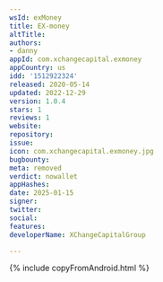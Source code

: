 ```yaml
---
wsId: exMoney
title: EX-money
altTitle: 
authors:
- danny
appId: com.xchangecapital.exmoney
appCountry: us
idd: '1512922324'
released: 2020-05-14
updated: 2022-12-29
version: 1.0.4
stars: 1
reviews: 1
website: 
repository: 
issue: 
icon: com.xchangecapital.exmoney.jpg
bugbounty: 
meta: removed
verdict: nowallet
appHashes: 
date: 2025-01-15
signer: 
twitter: 
social: 
features: 
developerName: XChangeCapitalGroup

---
```


{% include copyFromAndroid.html %}
